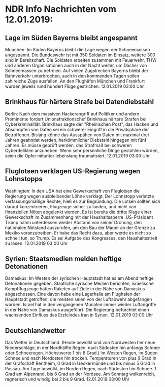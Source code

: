 # NDR Info Nachrichten vom 12.01.2019:


## Lage im Süden Bayerns bleibt angespannt
München: Im Süden Bayerns bleibt die Lage wegen der Schneemassen angespannt. Die Bundeswehr ist mit 350 Soldaten im Einsatz, weitere 300 sind in Bereitschaft. Die Soldaten arbeiten zusammen mit Feuerwehr, THW und anderen Organisationen auch in der Nacht weiter, um Dächer von Schneemassen zu befreien. Auf vielen Zugstrecken Bayerns bleibt der Bahnverkehr unterbrochen, auch in den kommenden Tagen sollen zahlreiche Züge ausfallen. An den Flughäfen München und Frankfurt wurden jeweils rund hundert Flüge gestrichen. 12.01.2019 03:00 Uhr 

## Brinkhaus für härtere Strafe bei Datendiebstahl
Berlin: Nach dem massiven Hackerangriff auf Politiker und andere Prominente fordert Unionsfraktionschef Brinkhaus härtere Strafen bei Cyberkriminalität. Brinkhaus sagte der "Rheinischen Post", das Hacken und Abschöpfen von Daten sei ein schwerer Eingriff in die Privatsphäre der Betroffenen. Bislang könne das Ausspähen von Daten mit maximal drei Jahren geahndet werden, herkömmlicher Diebstahl hingegen mit fünf Jahren. Es müsse geprüft werden, das Strafmaß bei schweren Cyberdelikten anzuheben. Wenn sehr persönliche Dinge gestohlen würden, seien die Opfer mitunter lebenslang traumatisiert. 12.01.2019 03:00 Uhr 

## Fluglotsen verklagen US-Regierung wegen Lohnstopps
Washington: In den USA hat eine Gewerkschaft von Fluglotsen die Regierung wegen ausbleibender Löhne verklagt. Der Lohnstopp verletzte verfassungsmäßige Rechte, hieß es zur Begründung. Die Lotsen sollten sich darauf konzentrieren, Flugzeuge sicher zu landen, und nicht von finanziellen Nöten abgelenkt werden. Es ist bereits die dritte Klage einer Gewerkschaft im Zusammenhang mit der Haushaltssperre. US-Präsident Trump nahm unterdessen wieder Abstand von seiner Drohung, den nationalen Notstand auszurufen, um den Bau der Mauer an der Grenze zu Mexiko voranzutreiben. Er habe das Recht dazu, aber werde es nicht so schnell tun, so Trump. Es sei Aufgabe des Kongresses, den Haushaltsstreit zu lösen. 12.01.2019 03:00 Uhr 

## Syrien: Staatsmedien melden heftige Detonationen
Damaskus: Im Westen der syrischen Hauptstadt hat es am Abend heftige Detonationen gegeben. Staatliche syrische Medien berichten, israelische Kampfflugzeuge hätten Raketen auf Ziele in der Nähe von Damaskus abgeschossen. Eine davon habe eine Lagerhalle am Flughafen der Hauptstadt getroffen, die meisten seien  von der Luftabwehr abgefangen worden. Israel hat in den vergangenen Monaten immer wieder Luftangriffe in der Nähe von Damaskus ausgeführt. Die Regierung befürchtet einen wachsenden Einfluss des Erzfeindes Iran in Syrien. 12.01.2019 03:00 Uhr 

## Deutschlandwetter
Das Wetter in Deutschland:
(Heute bewölkt und von Nordwesten her neue Niederschläge, in der Nordhälfte Regen, nach Südosten hin anfangs Schnee oder Schneeregen. Höchstwerte 1 bis 8 Grad.) Im Westen Regen, im Süden Schnee und nach Nordosten hin trocken. Temperaturen von plus 6 Grad in der Grafschaft Bentheim, 0 Grad in Ueckermünde und bis minus 5 Grad in Passau. Am Tage bewölkt, im Norden Regen, nach Südosten hin Schnee. 1 Grad am Alpenrand, bis 8 Grad an der Nordsee. Am Sonntag wolkenreich, regnerisch und windig bei 2 bis 9 Grad. 12.01.2019 03:00 Uhr 
